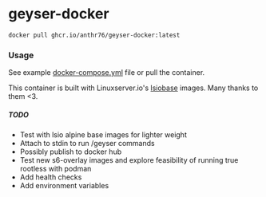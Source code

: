 # geyser-docker

`docker pull ghcr.io/anthr76/geyser-docker:latest`

### Usage

See example [docker-compose.yml](https://github.com/anthr76/geyser-docker/blob/master/docker-compose.yml) file or pull the container.

This container is built with Linuxserver.io's [lsiobase](https://fleet.linuxserver.io/?key=13:lsiobase) images. Many thanks to them <3.

##### TODO
- Test with lsio alpine base images for lighter weight
- Attach to stdin to run /geyser commands
- Possibly publish to docker hub
- Test new s6-overlay images and explore feasibility of running true rootless with podman
- Add health checks
- Add environment variables